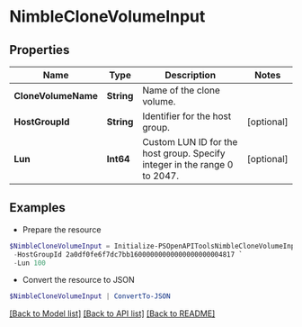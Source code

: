 # NimbleCloneVolumeInput
## Properties

Name | Type | Description | Notes
------------ | ------------- | ------------- | -------------
**CloneVolumeName** | **String** | Name of the clone volume. | 
**HostGroupId** | **String** | Identifier for the host group. | [optional] 
**Lun** | **Int64** | Custom LUN ID for the host group. Specify integer in the range 0 to 2047. | [optional] 

## Examples

- Prepare the resource
```powershell
$NimbleCloneVolumeInput = Initialize-PSOpenAPIToolsNimbleCloneVolumeInput  -CloneVolumeName clone_volume `
 -HostGroupId 2a0df0fe6f7dc7bb16000000000000000000004817 `
 -Lun 100
```

- Convert the resource to JSON
```powershell
$NimbleCloneVolumeInput | ConvertTo-JSON
```

[[Back to Model list]](../README.md#documentation-for-models) [[Back to API list]](../README.md#documentation-for-api-endpoints) [[Back to README]](../README.md)

